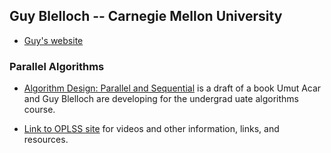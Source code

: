 ## Guy Blelloch -- Carnegie Mellon University

+ [Guy's website](https://www.cs.cmu.edu/~guyb/)

### Parallel Algorithms

+ [Algorithm Design: Parallel and Sequential](http://www.parallel-algorithms-book.com/) 
is a draft of a book Umut Acar and Guy Blelloch are developing for the undergrad
uate algorithms course.

+ [Link to OPLSS site](https://www.cs.uoregon.edu/research/summerschool/summer18/topics.php#Blelloch) for videos and other information, links, and resources.
